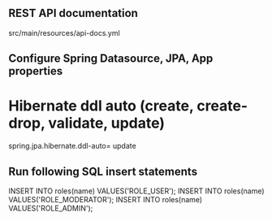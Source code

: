 
## REST API documentation
src/main/resources/api-docs.yml


## Configure Spring Datasource, JPA, App properties
# Hibernate ddl auto (create, create-drop, validate, update)
spring.jpa.hibernate.ddl-auto= update


## Run following SQL insert statements
INSERT INTO roles(name) VALUES('ROLE_USER');
INSERT INTO roles(name) VALUES('ROLE_MODERATOR');
INSERT INTO roles(name) VALUES('ROLE_ADMIN');
```

